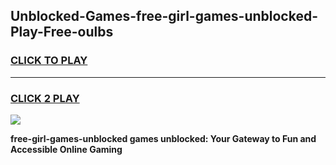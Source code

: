 
## Unblocked-Games-free-girl-games-unblocked-Play-Free-oulbs
<h3>
<a href="https://premium76.site?title=free-girl-games-unblocked&ref=18A">CLICK TO PLAY</a></h3>
<hr>

<h3>
<a href="https://premium76.site?title=free-girl-games-unblocked&ref=18A">CLICK 2 PLAY</a>
  
</h3>

<a href="https://premium76.site?title=free-girl-games-unblocked&ref=18A"><img src="https://clearcache.store/games.png"></a>


**free-girl-games-unblocked games unblocked: Your Gateway to Fun and Accessible Online Gaming**
